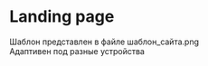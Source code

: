 <h1>Landing page</h1>
Шаблон представлен в файле шаблон_сайта.png<br>
Адаптивен под разные устройства

